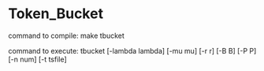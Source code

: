 ﻿# Token_Bucket

command to compile:
make tbucket

command to execute:
tbucket [-lambda lambda] [-mu mu] [-r r] [-B B] [-P P] [-n num] [-t tsfile]
